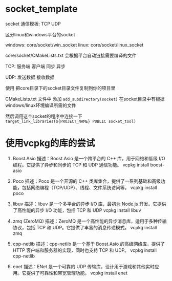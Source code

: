 <!--
 * @Author: yingjie_wang 2778809626@qq.com
 * @Date: 2024-06-28 17:49:50
 * @LastEditors: yingjie_wang 2778809626@qq.com
 * @LastEditTime: 2024-11-05 09:28:35
 * @FilePath: \undefinedd:\1_wangyingjie\learn\github_project\11_socket\socket_template\README.md
 * @Description: 这是默认设置,请设置`customMade`, 打开koroFileHeader查看配置 进行设置: https://github.com/OBKoro1/koro1FileHeader/wiki/%E9%85%8D%E7%BD%AE
-->
# socket_template


socket 通信模板: TCP UDP

区分linux和windows平台的socket

windows: core/socket/win_socket
linux: core/socket/linux_socket

core/socket/CMakeLists.txt 会根据平台自动链接需要编译的文件

TCP:
	服务端
	客户端
		同步
		异步

UDP:
	发送数据
	接收数据


使用 把core目录下的socket目录文件复制到你的项目里

CMakeLists.txt 文件中 添加 `add_subdirectory(socket)`
在socket目录中有根据windows/linux环境编译所需的文件

然后调用这个socket的程序中连接一下 `target_link_libraries(${PROJECT_NAME} PUBLIC socket_tool)`


# 使用vcpkg的库的尝试

1. Boost.Asio
    描述：Boost.Asio 是一个跨平台的 C++ 库，用于网络和低级 I/O 编程。它提供了异步和同步的 TCP 和 UDP 通信功能。
    vcpkg install boost-asio

2. Poco
    描述：Poco 是一个开源的 C++ 类库集合，提供了一系列基础和高级功能，包括网络编程（TCP/UDP）、线程、文件系统访问等。
    vcpkg install poco

3. libuv
    描述：libuv 是一个多平台的异步 I/O 库，最初为 Node.js 开发。它提供了高性能的异步 I/O 功能，包括 TCP 和 UDP
    vcpkg install libuv

4. zmq (ZeroMQ)
    描述：ZeroMQ 是一个高性能的异步消息库，适用于多种传输协议，包括 TCP 和 UDP。它提供了丰富的消息传递模式。
    vcpkg install zmq

5. cpp-netlib
    描述：cpp-netlib 是一个基于 Boost.Asio 的高级网络库，提供了 HTTP 客户端和服务器的实现，同时也支持 TCP 和 UDP。
    vcpkg install cpp-netlib

6. enet
    描述：ENet 是一个可靠的 UDP 传输库，设计用于游戏和其他实时应用。它提供了可靠性和带宽管理功能。
	vcpkg install enet






